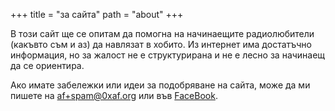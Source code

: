 +++
title = "за сайта"
path = "about"
+++


В този сайт ще се опитам да помогна на начинаещите радиолюбители (какъвто съм и аз) да навлязат в хобито.
Из интернет има достатъчно информация, но за жалост не е структурирана и не е лесно за начинаещ да се ориентира.

Ако имате забележки или идеи за подобряване на сайта, може да ми пишете на [af+spam@0xaf.org](mailto:af+spam@0xaf.org) или във <a href="https://facebook.com/slechev" target="_blank">FaceBook</a>.


<script>
  var x = document.body.querySelector('a[href^="mailto:"');
  x.href = x.href.replace('+spam', '');
  x.text = x.text.replace('+spam', '');
</script>
